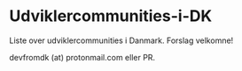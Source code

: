 # Udviklercommunities-i-DK

Liste over udviklercommunities i Danmark.
Forslag velkomne!

devfromdk (at) protonmail.com eller PR.
